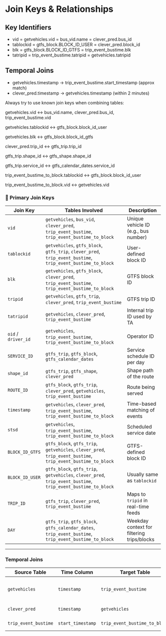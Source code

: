 # Join Keys & Relationships

## Key Identifiers
- vid = getvehicles.vid = bus_vid.name = clever_pred.bus_id
- tablockid = gtfs_block.BLOCK_ID_USER = clever_pred.block_id
- blk = gtfs_block.BLOCK_ID_GTFS = trip_event_bustime.blk
- tatripid = trip_event_bustime.tatripid = getvehicles.tatripid

## Temporal Joins
- getvehicles.timestamp → trip_event_bustime.start_timestamp (approx match)
- clever_pred.timestamp → getvehicles.timestamp (within 2 minutes)

Always try to use known join keys when combining tables:

getvehicles.vid ↔ bus_vid.name, clever_pred.bus_id, trip_event_bustime.vid

getvehicles.tablockid ↔ gtfs_block.block_id_user

getvehicles.blk ↔ gtfs_block.block_id_gtfs

clever_pred.trip_id ↔ gtfs_trip.trip_id

gtfs_trip.shape_id ↔ gtfs_shape.shape_id

gtfs_trip.service_id ↔ gtfs_calendar_dates.service_id

trip_event_bustime_to_block.tablockid ↔ gtfs_block.block_id_user

trip_event_bustime_to_block.vid ↔ getvehicles.vid

### 🧩 Primary Join Keys

| Join Key            | Tables Involved                                                                                              | Description                                |
| ------------------- | ------------------------------------------------------------------------------------------------------------ | ------------------------------------------ |
| `vid`               | `getvehicles`, `bus_vid`, `clever_pred`, `trip_event_bustime`, `trip_event_bustime_to_block`                 | Unique vehicle ID (e.g., bus number)       |
| `tablockid`         | `getvehicles`, `gtfs_block`, `gtfs_trip`, `clever_pred`, `trip_event_bustime`, `trip_event_bustime_to_block` | User-defined block ID                      |
| `blk`               | `getvehicles`, `gtfs_block`, `clever_pred`, `trip_event_bustime`, `trip_event_bustime_to_block`              | GTFS block ID                              |
| `tripid`            | `getvehicles`, `gtfs_trip`, `clever_pred`, `trip_event_bustime`                                              | GTFS trip ID                               |
| `tatripid`          | `getvehicles`, `clever_pred`, `trip_event_bustime`                                                           | Internal trip ID used by TA                |
| `oid` / `driver_id` | `getvehicles`, `trip_event_bustime`, `trip_event_bustime_to_block`                                           | Operator ID                                |
| `SERVICE_ID`        | `gtfs_trip`, `gtfs_block`, `gtfs_calendar_dates`                                                             | Service schedule ID per day                |
| `shape_id`          | `gtfs_trip`, `gtfs_shape`, `clever_pred`                                                                     | Shape path of the route                    |
| `ROUTE_ID`          | `gtfs_block`, `gtfs_trip`, `clever_pred`, `getvehicles`, `trip_event_bustime`                                | Route being served                         |
| `timestamp`         | `getvehicles`, `clever_pred`, `trip_event_bustime`, `trip_event_bustime_to_block`                            | Time-based matching of events              |
| `stsd`              | `getvehicles`, `trip_event_bustime`, `trip_event_bustime_to_block`                                           | Scheduled service date                     |
| `BLOCK_ID_GTFS`     | `gtfs_block`, `gtfs_trip`, `getvehicles`, `clever_pred`, `trip_event_bustime`, `trip_event_bustime_to_block` | GTFS-defined block ID                      |
| `BLOCK_ID_USER`     | `gtfs_block`, `gtfs_trip`, `getvehicles`, `clever_pred`, `trip_event_bustime`, `trip_event_bustime_to_block` | Usually same as `tablockid`                |
| `TRIP_ID`           | `gtfs_trip`, `clever_pred`, `trip_event_bustime`                                                             | Maps to `tripid` in real-time feeds        |
| `DAY`               | `gtfs_trip`, `gtfs_block`, `gtfs_calendar_dates`, `trip_event_bustime`, `trip_event_bustime_to_block`        | Weekday context for filtering trips/blocks |

---

### **Temporal Joins**

| Source Table         | Time Column       | Target Table                  | Matching Rule                                |
| -------------------- | ----------------- | ----------------------------- | -------------------------------------------- |
| `getvehicles`        | `timestamp`       | `trip_event_bustime`          | Join to `start_timestamp` (approx. or fuzzy) |
| `clever_pred`        | `timestamp`       | `getvehicles`                 | Match within ±2 minutes                      |
| `trip_event_bustime` | `start_timestamp` | `trip_event_bustime_to_block` | Used to group trips into blocks              |